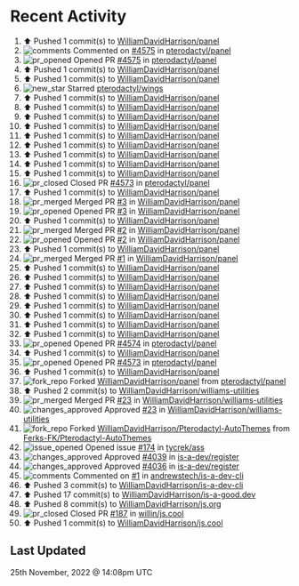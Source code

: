 # Recent Activity

<!--RECENT_ACTIVITY:start-->
1. ⬆️ Pushed 1 commit(s) to [WilliamDavidHarrison/panel](https://github.com/WilliamDavidHarrison/panel)
2. ![comments](https://cdn.jsdelivr.net/gh/Readme-Workflows/Readme-Icons@main/icons/octicons/Comment.svg) Commented on [#4575](https://github.com/pterodactyl/panel/pull/4575#issuecomment-1327187444) in [pterodactyl/panel](https://github.com/pterodactyl/panel)
3. ![pr_opened](https://cdn.jsdelivr.net/gh/Readme-Workflows/Readme-Icons@main/icons/octicons/PullRequestOpened.svg) Opened PR [#4575](https://github.com/pterodactyl/panel/pull/4575) in [pterodactyl/panel](https://github.com/pterodactyl/panel)
4. ⬆️ Pushed 1 commit(s) to [WilliamDavidHarrison/panel](https://github.com/WilliamDavidHarrison/panel)
5. ⬆️ Pushed 1 commit(s) to [WilliamDavidHarrison/panel](https://github.com/WilliamDavidHarrison/panel)
6. ![new_star](https://cdn.jsdelivr.net/gh/Readme-Workflows/Readme-Icons@main/icons/octicons/StarredRepositoryYellow.svg) Starred [pterodactyl/wings](https://github.com/pterodactyl/wings)
7. ⬆️ Pushed 1 commit(s) to [WilliamDavidHarrison/panel](https://github.com/WilliamDavidHarrison/panel)
8. ⬆️ Pushed 1 commit(s) to [WilliamDavidHarrison/panel](https://github.com/WilliamDavidHarrison/panel)
9. ⬆️ Pushed 1 commit(s) to [WilliamDavidHarrison/panel](https://github.com/WilliamDavidHarrison/panel)
10. ⬆️ Pushed 1 commit(s) to [WilliamDavidHarrison/panel](https://github.com/WilliamDavidHarrison/panel)
11. ⬆️ Pushed 1 commit(s) to [WilliamDavidHarrison/panel](https://github.com/WilliamDavidHarrison/panel)
12. ⬆️ Pushed 1 commit(s) to [WilliamDavidHarrison/panel](https://github.com/WilliamDavidHarrison/panel)
13. ⬆️ Pushed 1 commit(s) to [WilliamDavidHarrison/panel](https://github.com/WilliamDavidHarrison/panel)
14. ⬆️ Pushed 1 commit(s) to [WilliamDavidHarrison/panel](https://github.com/WilliamDavidHarrison/panel)
15. ⬆️ Pushed 1 commit(s) to [WilliamDavidHarrison/panel](https://github.com/WilliamDavidHarrison/panel)
16. ![pr_closed](https://cdn.jsdelivr.net/gh/Readme-Workflows/Readme-Icons@main/icons/octicons/PullRequestClosed.svg) Closed PR [#4573](https://github.com/pterodactyl/panel/pull/4573) in [pterodactyl/panel](https://github.com/pterodactyl/panel)
17. ⬆️ Pushed 1 commit(s) to [WilliamDavidHarrison/panel](https://github.com/WilliamDavidHarrison/panel)
18. ![pr_merged](https://cdn.jsdelivr.net/gh/Readme-Workflows/Readme-Icons@main/icons/octicons/PullRequestMerged.svg) Merged PR [#3](https://github.com/WilliamDavidHarrison/panel/pull/3) in [WilliamDavidHarrison/panel](https://github.com/WilliamDavidHarrison/panel)
19. ![pr_opened](https://cdn.jsdelivr.net/gh/Readme-Workflows/Readme-Icons@main/icons/octicons/PullRequestOpened.svg) Opened PR [#3](https://github.com/WilliamDavidHarrison/panel/pull/3) in [WilliamDavidHarrison/panel](https://github.com/WilliamDavidHarrison/panel)
20. ⬆️ Pushed 1 commit(s) to [WilliamDavidHarrison/panel](https://github.com/WilliamDavidHarrison/panel)
21. ![pr_merged](https://cdn.jsdelivr.net/gh/Readme-Workflows/Readme-Icons@main/icons/octicons/PullRequestMerged.svg) Merged PR [#2](https://github.com/WilliamDavidHarrison/panel/pull/2) in [WilliamDavidHarrison/panel](https://github.com/WilliamDavidHarrison/panel)
22. ![pr_opened](https://cdn.jsdelivr.net/gh/Readme-Workflows/Readme-Icons@main/icons/octicons/PullRequestOpened.svg) Opened PR [#2](https://github.com/WilliamDavidHarrison/panel/pull/2) in [WilliamDavidHarrison/panel](https://github.com/WilliamDavidHarrison/panel)
23. ⬆️ Pushed 1 commit(s) to [WilliamDavidHarrison/panel](https://github.com/WilliamDavidHarrison/panel)
24. ![pr_merged](https://cdn.jsdelivr.net/gh/Readme-Workflows/Readme-Icons@main/icons/octicons/PullRequestMerged.svg) Merged PR [#1](https://github.com/WilliamDavidHarrison/panel/pull/1) in [WilliamDavidHarrison/panel](https://github.com/WilliamDavidHarrison/panel)
25. ⬆️ Pushed 1 commit(s) to [WilliamDavidHarrison/panel](https://github.com/WilliamDavidHarrison/panel)
26. ⬆️ Pushed 1 commit(s) to [WilliamDavidHarrison/panel](https://github.com/WilliamDavidHarrison/panel)
27. ⬆️ Pushed 1 commit(s) to [WilliamDavidHarrison/panel](https://github.com/WilliamDavidHarrison/panel)
28. ⬆️ Pushed 1 commit(s) to [WilliamDavidHarrison/panel](https://github.com/WilliamDavidHarrison/panel)
29. ⬆️ Pushed 1 commit(s) to [WilliamDavidHarrison/panel](https://github.com/WilliamDavidHarrison/panel)
30. ⬆️ Pushed 1 commit(s) to [WilliamDavidHarrison/panel](https://github.com/WilliamDavidHarrison/panel)
31. ⬆️ Pushed 1 commit(s) to [WilliamDavidHarrison/panel](https://github.com/WilliamDavidHarrison/panel)
32. ⬆️ Pushed 1 commit(s) to [WilliamDavidHarrison/panel](https://github.com/WilliamDavidHarrison/panel)
33. ![pr_opened](https://cdn.jsdelivr.net/gh/Readme-Workflows/Readme-Icons@main/icons/octicons/PullRequestOpened.svg) Opened PR [#4574](https://github.com/pterodactyl/panel/pull/4574) in [pterodactyl/panel](https://github.com/pterodactyl/panel)
34. ⬆️ Pushed 1 commit(s) to [WilliamDavidHarrison/panel](https://github.com/WilliamDavidHarrison/panel)
35. ![pr_opened](https://cdn.jsdelivr.net/gh/Readme-Workflows/Readme-Icons@main/icons/octicons/PullRequestOpened.svg) Opened PR [#4573](https://github.com/pterodactyl/panel/pull/4573) in [pterodactyl/panel](https://github.com/pterodactyl/panel)
36. ⬆️ Pushed 1 commit(s) to [WilliamDavidHarrison/panel](https://github.com/WilliamDavidHarrison/panel)
37. ![fork_repo](https://cdn.jsdelivr.net/gh/Readme-Workflows/Readme-Icons@main/icons/octicons/ForkedRepository.svg) Forked [WilliamDavidHarrison/panel](https://github.com/WilliamDavidHarrison/panel) from [pterodactyl/panel](https://github.com/pterodactyl/panel)
38. ⬆️ Pushed 2 commit(s) to [WilliamDavidHarrison/williams-utilities](https://github.com/WilliamDavidHarrison/williams-utilities)
39. ![pr_merged](https://cdn.jsdelivr.net/gh/Readme-Workflows/Readme-Icons@main/icons/octicons/PullRequestMerged.svg) Merged PR [#23](https://github.com/WilliamDavidHarrison/williams-utilities/pull/23) in [WilliamDavidHarrison/williams-utilities](https://github.com/WilliamDavidHarrison/williams-utilities)
40. ![changes_approved](https://cdn.jsdelivr.net/gh/Readme-Workflows/Readme-Icons@main/icons/octicons/ApprovedChanges.svg) Approved [#23](https://github.com/WilliamDavidHarrison/williams-utilities/pull/23#pullrequestreview-1193883679) in [WilliamDavidHarrison/williams-utilities](https://github.com/WilliamDavidHarrison/williams-utilities)
41. ![fork_repo](https://cdn.jsdelivr.net/gh/Readme-Workflows/Readme-Icons@main/icons/octicons/ForkedRepository.svg) Forked [WilliamDavidHarrison/Pterodactyl-AutoThemes](https://github.com/WilliamDavidHarrison/Pterodactyl-AutoThemes) from [Ferks-FK/Pterodactyl-AutoThemes](https://github.com/Ferks-FK/Pterodactyl-AutoThemes)
42. ![issue_opened](https://cdn.jsdelivr.net/gh/Readme-Workflows/Readme-Icons@main/icons/octicons/IssueOpened.svg) Opened issue [#174](https://github.com/tycrek/ass/issues/174) in [tycrek/ass](https://github.com/tycrek/ass)
43. ![changes_approved](https://cdn.jsdelivr.net/gh/Readme-Workflows/Readme-Icons@main/icons/octicons/ApprovedChanges.svg) Approved [#4039](https://github.com/is-a-dev/register/pull/4039#pullrequestreview-1193805675) in [is-a-dev/register](https://github.com/is-a-dev/register)
44. ![changes_approved](https://cdn.jsdelivr.net/gh/Readme-Workflows/Readme-Icons@main/icons/octicons/ApprovedChanges.svg) Approved [#4036](https://github.com/is-a-dev/register/pull/4036#pullrequestreview-1193804705) in [is-a-dev/register](https://github.com/is-a-dev/register)
45. ![comments](https://cdn.jsdelivr.net/gh/Readme-Workflows/Readme-Icons@main/icons/octicons/Comment.svg) Commented on [#1](https://github.com/andrewstech/is-a-dev-cli/pull/1#issuecomment-1327003094) in [andrewstech/is-a-dev-cli](https://github.com/andrewstech/is-a-dev-cli)
46. ⬆️ Pushed 3 commit(s) to [WilliamDavidHarrison/is-a-dev-cli](https://github.com/WilliamDavidHarrison/is-a-dev-cli)
47. ⬆️ Pushed 17 commit(s) to [WilliamDavidHarrison/is-a-good.dev](https://github.com/WilliamDavidHarrison/is-a-good.dev)
48. ⬆️ Pushed 8 commit(s) to [WilliamDavidHarrison/js.org](https://github.com/WilliamDavidHarrison/js.org)
49. ![pr_closed](https://cdn.jsdelivr.net/gh/Readme-Workflows/Readme-Icons@main/icons/octicons/PullRequestClosed.svg) Closed PR [#187](https://github.com/willin/js.cool/pull/187) in [willin/js.cool](https://github.com/willin/js.cool)
50. ⬆️ Pushed 1 commit(s) to [WilliamDavidHarrison/js.cool](https://github.com/WilliamDavidHarrison/js.cool)
<!--RECENT_ACTIVITY:end-->

## Last Updated
<!--RECENT_ACTIVITY:last_update-->
25th November, 2022 @ 14:08pm UTC
<!--RECENT_ACTIVITY:last_update_end-->

